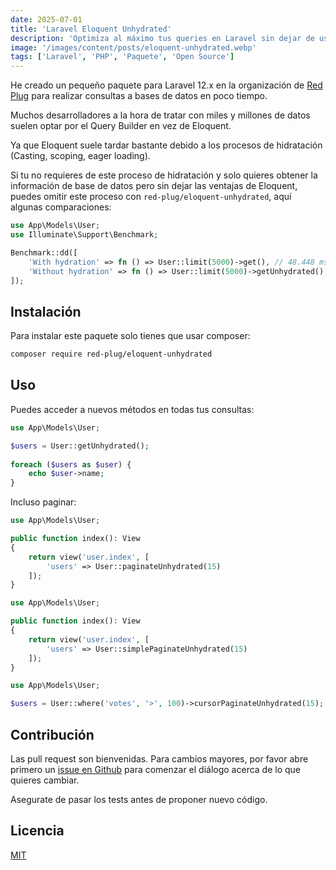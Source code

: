 ```yaml
---
date: 2025-07-01
title: 'Laravel Eloquent Unhydrated'
description: 'Optimiza al máximo tus queries en Laravel sin dejar de usar modelos y Eloquent'
image: '/images/content/posts/eloquent-unhydrated.webp'
tags: ['Laravel', 'PHP', 'Paquete', 'Open Source']
---
```


He creado un pequeño paquete para Laravel 12.x en la organización de [Red Plug](https://redplug.com.mx) para realizar consultas a bases de datos en poco tiempo.

Muchos desarrolladores a la hora de tratar con miles y millones de datos suelen optar por el Query Builder en vez de Eloquent.

Ya que Eloquent suele tardar bastante debido a los procesos de hidratación (Casting, scoping, eager loading).

Si tu no requieres de este proceso de hidratación y solo quieres obtener la información de base de datos pero sin dejar las ventajas de Eloquent, puedes omitir este proceso con `red-plug/eloquent-unhydrated`, aquí algunas comparaciones:


```php
use App\Models\User;
use Illuminate\Support\Benchmark;

Benchmark::dd([
    'With hydration' => fn () => User::limit(5000)->get(), // 48.448 ms
    'Without hydration' => fn () => User::limit(5000)->getUnhydrated(), // 5.386 ms
]);
```

## Instalación

Para instalar este paquete solo tienes que usar composer:

```bash
composer require red-plug/eloquent-unhydrated
```

## Uso

Puedes acceder a nuevos métodos en todas tus consultas:

```php
use App\Models\User;

$users = User::getUnhydrated();
 
foreach ($users as $user) {
    echo $user->name;
}
```

Incluso paginar:
```php
use App\Models\User;

public function index(): View
{
    return view('user.index', [
        'users' => User::paginateUnhydrated(15)
    ]);
}
```

```php
use App\Models\User;

public function index(): View
{
    return view('user.index', [
        'users' => User::simplePaginateUnhydrated(15)
    ]);
}
```

```php
use App\Models\User;

$users = User::where('votes', '>', 100)->cursorPaginateUnhydrated(15);
```

## Contribución

Las pull request son bienvenidas. Para cambios mayores, por favor abre primero un [issue en Github](https://github.com/red-plug/packages-eloquent-unhydrated/issues) para comenzar el diálogo acerca de lo que quieres cambiar.

Asegurate de pasar los tests antes de proponer nuevo código.

## Licencia

[MIT](https://github.com/red-plug/packages-eloquent-unhydrated/blob/main/LICENSE.md)